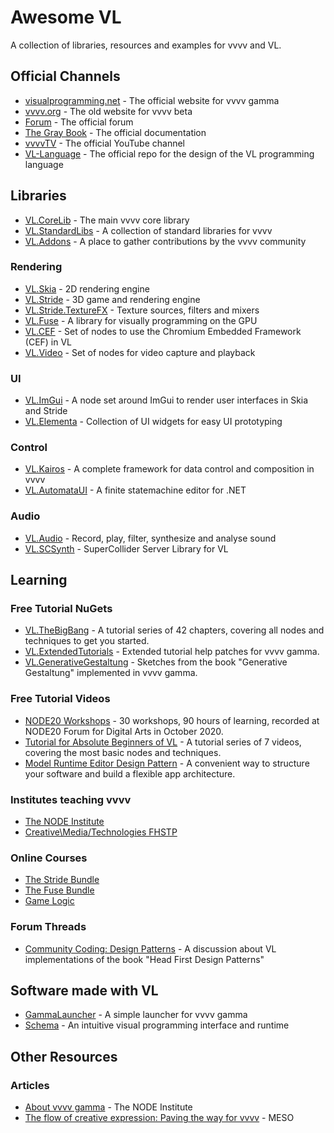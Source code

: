 # Awesome VL
A collection of libraries, resources and examples for vvvv and VL.

## Official Channels

* [visualprogramming.net](https://visualprogramming.net) - The official website for vvvv gamma
* [vvvv.org](https://vvvv.org) - The old website for vvvv beta
* [Forum](https://discourse.vvvv.org) - The official forum
* [The Gray Book](https://thegraybook.vvvv.org) - The official documentation
* [vvvvTV](https://www.youtube.com/@vvvvTv42) - The official YouTube channel
* [VL-Language](https://github.com/vvvv/VL-Language) -  The official repo for the design of the VL programming language 

## Libraries

* [VL.CoreLib](https://github.com/vvvv/VL.StandardLibs/tree/main/VL.CoreLib) - The main vvvv core library
* [VL.StandardLibs](https://github.com/vvvv/VL.StandardLibs) -  A collection of standard libraries for vvvv
* [VL.Addons](https://github.com/bj-rn/VL.Addons) - A place to gather contributions by the vvvv community

### Rendering

* [VL.Skia](https://github.com/vvvv/VL.StandardLibs/tree/main/VL.Skia) - 2D rendering engine
* [VL.Stride](https://github.com/vvvv/VL.StandardLibs/tree/main/VL.Stride) - 3D game and rendering engine
* [VL.Stride.TextureFX](https://github.com/vvvv/VL.StandardLibs/tree/main/VL.Stride.TextureFX) - Texture sources, filters and mixers
* [VL.Fuse](https://github.com/TheFuseLab/VL.Fuse) - A library for visually programming on the GPU
* [VL.CEF](https://github.com/vvvv/VL.CEF) - Set of nodes to use the Chromium Embedded Framework (CEF) in VL 
* [VL.Video](https://github.com/vvvv/VL.StandardLibs/tree/main/VL.Video) - Set of nodes for video capture and playback

### UI

* [VL.ImGui](https://github.com/vvvv/VL.StandardLibs/tree/main/VL.ImGui) - A node set around ImGui to render user interfaces in Skia and Stride
* [VL.Elementa](https://github.com/natan-sinigaglia/VL.Elementa) -  Collection of UI widgets for easy UI prototyping

### Control

* [VL.Kairos](https://github.com/KairosResearchLab/Kairos) - A complete framework for data control and composition in vvvv
* [VL.AutomataUI](https://github.com/wirmachenbunt/AutomataUI.NET) - A finite statemachine editor for .NET

### Audio

* [VL.Audio](https://github.com/vvvv/VL.Audio) - Record, play, filter, synthesize and analyse sound
* [VL.SCSynth](https://github.com/cnisidis/VL.SCSynth) - SuperCollider Server Library for VL

## Learning

### Free Tutorial NuGets

* [VL.TheBigBang](https://github.com/chkworks/VL.TheBigBang) - A tutorial series of 42 chapters, covering all nodes and techniques to get you started.
* [VL.ExtendedTutorials](https://github.com/TobyKLight/VL.ExtendedTutorials) -  Extended tutorial help patches for vvvv gamma.
* [VL.GenerativeGestaltung](https://github.com/phlegma/VL.GenerativeGestaltung) - Sketches from the book "Generative Gestaltung" implemented in vvvv gamma.

### Free Tutorial Videos

* [NODE20 Workshops](https://vimeo.com/showcase/node20workshops) - 30 workshops, 90 hours of learning, recorded at NODE20 Forum for Digital Arts in October 2020.
* [Tutorial for Absolute Beginners of VL](https://youtube.com/playlist?list=PL2KeRstDQVRRVnzCHEambwAI4yWmpIF-p&si=Jn55GElh-JUdL-0A) - A tutorial series of 7 videos, covering the most basic nodes and techniques.
* [Model Runtime Editor Design Pattern](https://vvvv.org/contribution/model-runtime-editor-design-pattern) - A convenient way to structure your software and build a flexible app architecture.

### Institutes teaching vvvv

* [The NODE Institute](https://thenodeinstitute.org/)
* [Creative\Media/Technologies FHSTP](https://icmt.fhstp.ac.at/)

### Online Courses

* [The Stride Bundle](https://thenodeinstitute.org/product/vvvv-intermediates-summer-2024-stride-bundle/)
* [The Fuse Bundle](https://thenodeinstitute.org/product/vvvv-intermediates-summer-2024-fuse-bundle/)
* [Game Logic](https://thenodeinstitute.org/courses/ss23-vvvv-game-logic/)

### Forum Threads

* [Community Coding: Design Patterns](https://discourse.vvvv.org/t/community-coding-design-patterns) - A discussion about VL implementations of the book "Head First Design Patterns"

## Software made with VL

* [GammaLauncher](https://github.com/sebescudie/GammaLauncher) - A simple launcher for vvvv gamma
* [Schema](https://github.com/domjancik/scnq-schema) - An intuitive visual programming interface and runtime

## Other Resources

### Articles

* [About vvvv gamma](https://thenodeinstitute.org/about-vvvv-gamma/) - The NODE Institute
* [The flow of creative expression: Paving the way for vvvv](https://meso.design/en/articles/the-flow-of-creative-expression-paving-the-way-for-vvvv) - MESO
